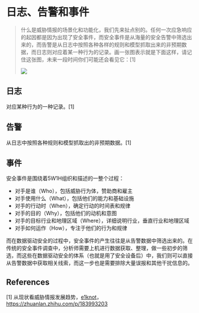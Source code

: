 # 日志、告警和事件

>   什么是威胁情报的场景化和功能化，我们先来扯点别的。任何一次应急响应的起因都是因为出现了安全事件，而安全事件是从海量的安全告警中筛选出来的，而告警是从日志中按照各种各样的规则和模型抓取出来的非预期数据，而日志则对应着某一种行为的记录。画一张图表示就是下面这样，请记住这张图，未来一段时间你们可能还会看见它：[1]
>
>   ![](https://image-host-toky.oss-cn-shanghai.aliyuncs.com/20200906025316.png)



## 日志

对应某种行为的一种记录。[1]



## 告警

从日志中按照各种规则和模型抓取出的非预期数据。[1]



## 事件

安全事件是围绕着5W1H组织和描述的一整个过程：

-   对手是谁（Who），包括威胁行为体，赞助商和雇主
-   对手使用什么（What），包括他们的能力和基础设施
-   对手的行动时（When），确定行动的时间表和规律
-   对手的目的（Why），包括他们的动机和意图
-   对手的目标行业和地理区域（Where），详细说明行业，垂直行业和地理区域
-   对手如何运作（How），专注于他们的行为和规律

而在数据驱动安全的过程中，安全事件的产生往往是从告警数据中筛选出来的。在传统的安全事件调查中，分析师需要上机进行数据获取、整理，做一些初步的筛选，而这些在数据驱动安全的体系（也就是用了安全设备后）中，我们则可以直接从告警数据中获取相关线索，而这一步也是需要排除大量误报和其他干扰信息的。



## References

\[1] 从现状看威胁情报发展趋势，[e1knot](https://www.zhihu.com/people/elknot)，https://zhuanlan.zhihu.com/p/183993203